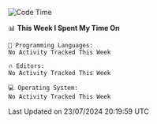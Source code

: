 
<!--START_SECTION:waka-->
![Code Time](http://img.shields.io/badge/Code%20Time-711%20hrs%208%20mins-blue)

📊 **This Week I Spent My Time On** 

```text
💬 Programming Languages: 
No Activity Tracked This Week

🔥 Editors: 
No Activity Tracked This Week

💻 Operating System: 
No Activity Tracked This Week
```


 Last Updated on 23/07/2024 20:19:59 UTC
<!--END_SECTION:waka-->
